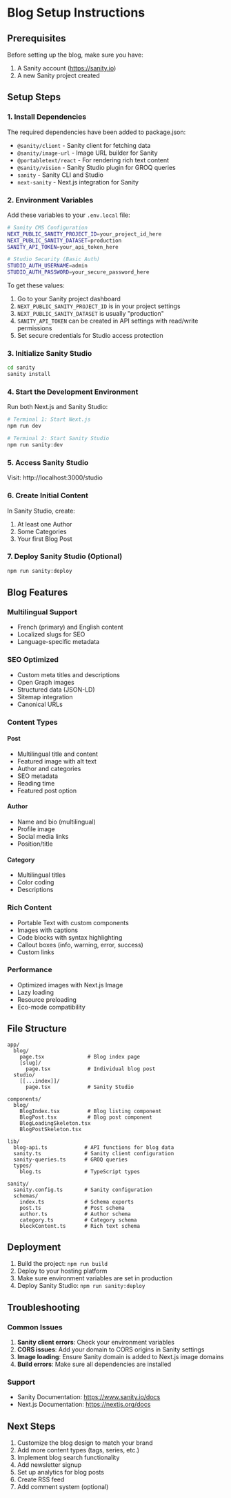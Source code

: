 # Blog Setup Instructions

## Prerequisites

Before setting up the blog, make sure you have:

1. A Sanity account (https://sanity.io)
2. A new Sanity project created

## Setup Steps

### 1. Install Dependencies

The required dependencies have been added to package.json:

- `@sanity/client` - Sanity client for fetching data
- `@sanity/image-url` - Image URL builder for Sanity
- `@portabletext/react` - For rendering rich text content
- `@sanity/vision` - Sanity Studio plugin for GROQ queries
- `sanity` - Sanity CLI and Studio
- `next-sanity` - Next.js integration for Sanity

### 2. Environment Variables

Add these variables to your `.env.local` file:

```bash
# Sanity CMS Configuration
NEXT_PUBLIC_SANITY_PROJECT_ID=your_project_id_here
NEXT_PUBLIC_SANITY_DATASET=production
SANITY_API_TOKEN=your_api_token_here

# Studio Security (Basic Auth)
STUDIO_AUTH_USERNAME=admin
STUDIO_AUTH_PASSWORD=your_secure_password_here
```

To get these values:

1. Go to your Sanity project dashboard
2. `NEXT_PUBLIC_SANITY_PROJECT_ID` is in your project settings
3. `NEXT_PUBLIC_SANITY_DATASET` is usually "production"
4. `SANITY_API_TOKEN` can be created in API settings with read/write permissions
5. Set secure credentials for Studio access protection

### 3. Initialize Sanity Studio

```bash
cd sanity
sanity install
```

### 4. Start the Development Environment

Run both Next.js and Sanity Studio:

```bash
# Terminal 1: Start Next.js
npm run dev

# Terminal 2: Start Sanity Studio
npm run sanity:dev
```

### 5. Access Sanity Studio

Visit: http://localhost:3000/studio

### 6. Create Initial Content

In Sanity Studio, create:

1. At least one Author
2. Some Categories
3. Your first Blog Post

### 7. Deploy Sanity Studio (Optional)

```bash
npm run sanity:deploy
```

## Blog Features

### Multilingual Support

- French (primary) and English content
- Localized slugs for SEO
- Language-specific metadata

### SEO Optimized

- Custom meta titles and descriptions
- Open Graph images
- Structured data (JSON-LD)
- Sitemap integration
- Canonical URLs

### Content Types

#### Post

- Multilingual title and content
- Featured image with alt text
- Author and categories
- SEO metadata
- Reading time
- Featured post option

#### Author

- Name and bio (multilingual)
- Profile image
- Social media links
- Position/title

#### Category

- Multilingual titles
- Color coding
- Descriptions

### Rich Content

- Portable Text with custom components
- Images with captions
- Code blocks with syntax highlighting
- Callout boxes (info, warning, error, success)
- Custom links

### Performance

- Optimized images with Next.js Image
- Lazy loading
- Resource preloading
- Eco-mode compatibility

## File Structure

```
app/
  blog/
    page.tsx              # Blog index page
    [slug]/
      page.tsx            # Individual blog post
  studio/
    [[...index]]/
      page.tsx            # Sanity Studio

components/
  blog/
    BlogIndex.tsx         # Blog listing component
    BlogPost.tsx          # Blog post component
    BlogLoadingSkeleton.tsx
    BlogPostSkeleton.tsx

lib/
  blog-api.ts            # API functions for blog data
  sanity.ts              # Sanity client configuration
  sanity-queries.ts      # GROQ queries
  types/
    blog.ts              # TypeScript types

sanity/
  sanity.config.ts       # Sanity configuration
  schemas/
    index.ts             # Schema exports
    post.ts              # Post schema
    author.ts            # Author schema
    category.ts          # Category schema
    blockContent.ts      # Rich text schema
```

## Deployment

1. Build the project: `npm run build`
2. Deploy to your hosting platform
3. Make sure environment variables are set in production
4. Deploy Sanity Studio: `npm run sanity:deploy`

## Troubleshooting

### Common Issues

1. **Sanity client errors**: Check your environment variables
2. **CORS issues**: Add your domain to CORS origins in Sanity settings
3. **Image loading**: Ensure Sanity domain is added to Next.js image domains
4. **Build errors**: Make sure all dependencies are installed

### Support

- Sanity Documentation: https://www.sanity.io/docs
- Next.js Documentation: https://nextjs.org/docs

## Next Steps

1. Customize the blog design to match your brand
2. Add more content types (tags, series, etc.)
3. Implement blog search functionality
4. Add newsletter signup
5. Set up analytics for blog posts
6. Create RSS feed
7. Add comment system (optional)
